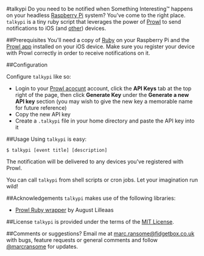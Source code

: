 #talkypi
Do you need to be notified when Something Interesting&trade; happens on your headless [Raspberry Pi](http://www.raspberrypi.org) system?  You've come to the right place.  `talkypi` is a tiny ruby script that leverages the power of [Prowl](http://www.prowlapp.com) to send notifications to iOS (and [other](http://www.prowlapp.com/apps.php)) devices.

##Prerequisites
You'll need a copy of [Ruby](http://www.ruby-lang.org) on your Raspberry Pi and the [Prowl app](http://click.linksynergy.com/fs-bin/click?id=tspFh8jh3l4&subid=&offerid=146261.1&type=10&tmpid=3909&RD_PARM1=http%3A%2F%2Fitunes.apple.com%2Fus%2Fapp%2Fprowl-growl-client%2Fid320876271%3Fmt%3D8%2526uo%3D4) installed on your iOS device.  Make sure you register your device with Prowl correctly in order to receive notifications on it.

##Configuration

Configure `talkypi` like so:

* Login to your [Prowl acocunt](http://www.prowlapp.com) account, click the **API Keys** tab at the top right of the page, then click **Generate Key** under the **Generate a new API key** section (you may wish to give the new key a memorable name for future reference)
* Copy the new API key 
* Create a `.talkypi` file in your home directory and paste the API key into it

##Usage
Using `talkypi` is easy:

```
$ talkypi [event title] [description]
```

The notification will be delivered to any devices you've registered with Prowl.

You can call `talkypi` from shell scripts or cron jobs.  Let your imagination run wild!

##Acknowledgements
`talkypi` makes use of the following libraries:
* [Prowl Ruby wrapper](https://github.com/augustl/ruby-prowl) by August Lilleaas

##License
`talkypi` is provided under the terms of the [MIT License](http://opensource.org/licenses/mit-license.php).

##Comments or suggestions?
Email me at [marc.ransome@fidgetbox.co.uk](mailto://marc.ransome@fidgetbox.co.uk) with bugs, feature requests or general comments and follow [@marcransome](http://www.twitter.com/marcransome) for updates.
